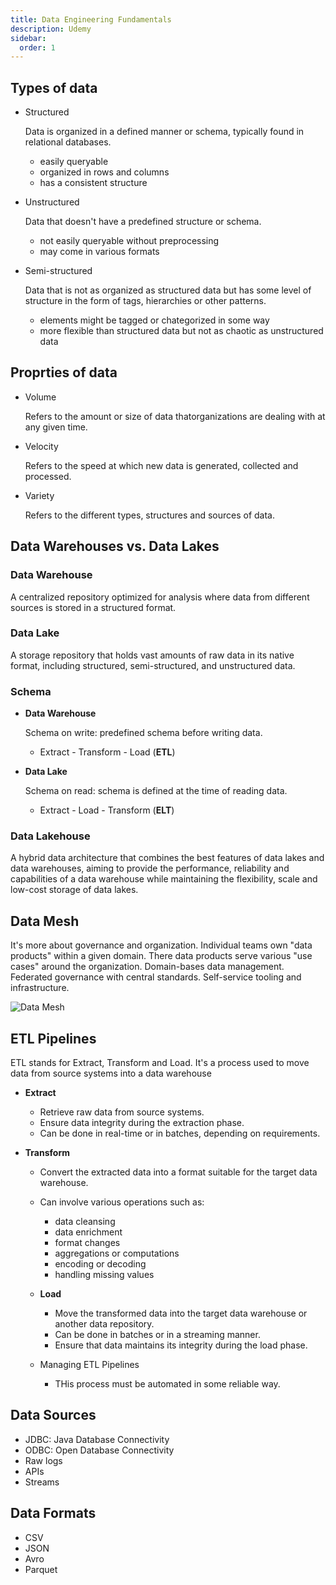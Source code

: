 ```yaml
---
title: Data Engineering Fundamentals
description: Udemy
sidebar:
  order: 1
---
```


## Types of data

- Structured

  Data is organized in a defined manner or schema, typically found in relational databases.

  - easily queryable
  - organized in rows and columns
  - has a consistent structure

- Unstructured

  Data that doesn't have a predefined structure or schema.

  - not easily queryable without preprocessing
  - may come in various formats

- Semi-structured

  Data that is not as organized as structured data but has some level  of structure in the form of tags, hierarchies or other patterns.

  - elements might be tagged or chategorized in some way
  - more flexible than structured data but not as chaotic as unstructured data

## Proprties of data

- Volume
  
  Refers to the amount or size of data thatorganizations are dealing with at any given time.

- Velocity
  
  Refers to the speed at which new data is generated, collected and processed.

- Variety

  Refers to the different types, structures and sources of data.

## Data Warehouses vs. Data Lakes

### Data Warehouse

  A centralized repository optimized  for analysis where data from different sources is stored in a structured format.

### Data Lake

  A storage repository that holds vast amounts of raw data in its native format, including structured, semi-structured, and unstructured data.

### Schema

- **Data Warehouse**

  Schema on write: predefined schema before writing data.
  - Extract - Transform - Load (**ETL**)

- **Data Lake**

  Schema on read: schema is defined at the time of reading data.
  - Extract - Load - Transform (**ELT**)

### Data Lakehouse

A hybrid data architecture that combines the best features of data lakes and data warehouses, aiming to provide the performance, reliability and capabilities of a data warehouse while maintaining the flexibility, scale and low-cost storage of data lakes.

## Data Mesh

It's more about governance and organization. Individual teams own "data products" within a given domain. There data products serve various "use cases" around the organization. Domain-bases data management. Federated governance with central standards. Self-service tooling and infrastructure.

![Data Mesh](/img/data-mesh.png)

## ETL Pipelines

ETL stands for Extract, Transform and Load. It's a  process used to move data from source systems into a data warehouse

- **Extract**

  - Retrieve raw data from source systems.
  - Ensure data integrity during the extraction phase.
  - Can be done in real-time or in batches, depending on requirements.

- **Transform**
  
  - Convert the extracted data into a format suitable for the target data warehouse.
  - Can involve various operations such as:
    - data cleansing
    - data enrichment
    - format changes
    - aggregations or computations
    - encoding or decoding
    - handling missing values
  
  - **Load**
    
    - Move the transformed data into the target data warehouse or another data repository.
    - Can be done in batches or in a streaming manner.
    - Ensure that data maintains its integrity during the load phase.
  
  - Managing ETL Pipelines
    
    - THis process must be automated in some reliable way.

## Data Sources

  - JDBC: Java Database Connectivity
  - ODBC: Open Database Connectivity
  - Raw logs
  - APIs
  - Streams

## Data Formats

  - CSV
  - JSON
  - Avro
  - Parquet
 




